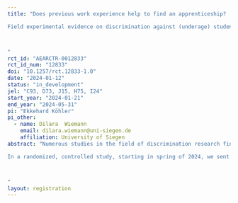 ```yaml
---
title: "Does previous work experience help to find an apprenticeship? 
Field experimental evidence on discrimination against (underage) students when looking for a job in Germany

"
rct_id: "AEARCTR-0012833"
rct_id_num: "12833"
doi: "10.1257/rct.12833-1.0"
date: "2024-01-12"
status: "in_development"
jel: "C93, D73, J15, H75, I24"
start_year: "2024-01-21"
end_year: "2024-05-31"
pi: "Ekkehard Köhler"
pi_other:
  - name: Dilara  Wiemann
    email: dilara.wiemann@uni-siegen.de
    affiliation: University of Siegen
abstract: "Numerous studies in the field of discrimination research find discrimination in the hiring process of applicants from ethnic minorities (e.g. Bertrand and Duflo 2017, Carlson and Roth 2006; Kaas and Manger 2011, SVR 2014). Apart from an observational study from Norway (Helland and Støren 2006), little is known about pre K-12 discrimination against students who apply for an apprenticeship or vocational training when leaving middle school. Although ten-thousands are enrolled in this type of Vocational Training with cooperation and businesses, it has not yet been researched whether certificates of prior economic knowledge can mitigate the disadvantages of preference-based discrimination (e.g. rascism). We conducted a field experiment to examine these research questions with empirical data.
In a randomized, controlled study, starting in spring of 2024, we sent around 8 k email inquiries in three business sectors (public administration, industry and services) to companies that had reported training positions to local job centers in German cities. We block-randomized the treatments into (5*2*2*2 = 50) dimensions at the level of industries and federal states: First, we varied the migration background (German, Turkish, Russian, Arab and Jewish) of the applicants by choosing German, Turkish or Russian or Israeli or Arab given sounding names. Second, we varied the gender (female vs. male) of the applicants. Third, we varied the expected grade point average (very good vs. satisfactory) after 10 years of school with the completion of the technical college entrance qualification. The fourth treatment dimension varied previous economic knowledge acquired in an internship. 

"
layout: registration
---
```


